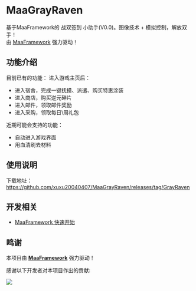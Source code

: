 # MaaGrayRaven

基于MaaFramework的 战双签到 小助手(V0.0)。图像技术 + 模拟控制，解放双手！  
由 [MaaFramework](https://github.com/MaaXYZ/MaaFramework) 强力驱动！

## 功能介绍

目前已有的功能：
进入游戏主页后：
- 进入宿舍，完成一键抚摸、派遣、购买特惠涂装
- 进入商店，购买逆元碎片
- 进入邮件，领取邮件奖励
- 进入采购，领取每日\周礼包

近期可能会支持的功能：

- 自动进入游戏界面
- 用血清刷去材料

## 使用说明

下载地址：https://github.com/xuxu20040407/MaaGrayRaven/releases/tag/GrayRaven


## 开发相关

- [MaaFramework 快速开始](https://github.com/MaaXYZ/MaaFramework/blob/main/docs/zh_cn/1.1-%E5%BF%AB%E9%80%9F%E5%BC%80%E5%A7%8B.md)

## 鸣谢

本项目由 **[MaaFramework](https://github.com/MaaXYZ/MaaFramework)** 强力驱动！

感谢以下开发者对本项目作出的贡献:

<a href="https://github.com/MaaXYZ/M9A/graphs/contributors">
  <img src="https://contrib.rocks/image?repo=MaaXYZ/M9A&max=1000" />
</a>
